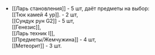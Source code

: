 - [[Ларь становления]] - 5 шт, даёт предметы на выбор:  
    [[Тюк камей 4 ур]]. - 2 шт,  
    [[Сундук рун G2]] - 5 шт,  
    [[Генезис]],  
    [[Ларь техник I]],  
    [[Предметы/Жемчужина]] - 4 шт,  
    [[Метеорит]] - 3 шт.